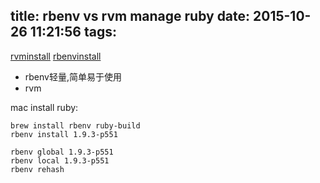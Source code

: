 title: rbenv vs rvm manage ruby
date: 2015-10-26 11:21:56
tags:
---

>
 [rvm](https://github.com/rvm/rvm)[install](https://ruby-china.org/wiki/install_ruby_guide)
 [rbenv](https://github.com/sstephenson/rbenv)[install](https://ruby-china.org/wiki/rbenv-guide)

- rbenv轻量,简单易于使用
- rvm

mac install ruby: 

```
brew install rbenv ruby-build
rbenv install 1.9.3-p551
```
```
rbenv global 1.9.3-p551
rbenv local 1.9.3-p551
rbenv rehash
```
